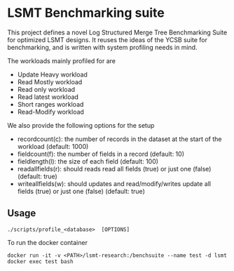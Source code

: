 # LSMT Benchmarking suite

This project defines a novel Log Structured Merge Tree Benchmarking Suite for optimized LSMT designs. It reuses the ideas of the YCSB suite for benchmarking, and is written with system profiling needs in mind. 

The workloads mainly profiled for are
- Update Heavy workload
- Read Mostly workload
- Read only workload
- Read latest workload
- Short ranges workload
- Read-Modify workload

We also provide the following options for the setup
- recordcount(c): the number of records in the dataset at the start of the workload (default: 1000)
- fieldcount(f): the number of fields in a record (default: 10)
- fieldlength(l): the size of each field (default: 100)
- readallfields(r): should reads read all fields (true) or just one (false) (default: true)
- writeallfields(w): should updates and read/modify/writes update all fields (true) or just one (false) (default: true)


## Usage

```
./scripts/profile_<database>  [OPTIONS]
```
To run the docker container
```
docker run -it -v <PATH>/lsmt-research:/benchsuite --name test -d lsmt
docker exec test bash
```